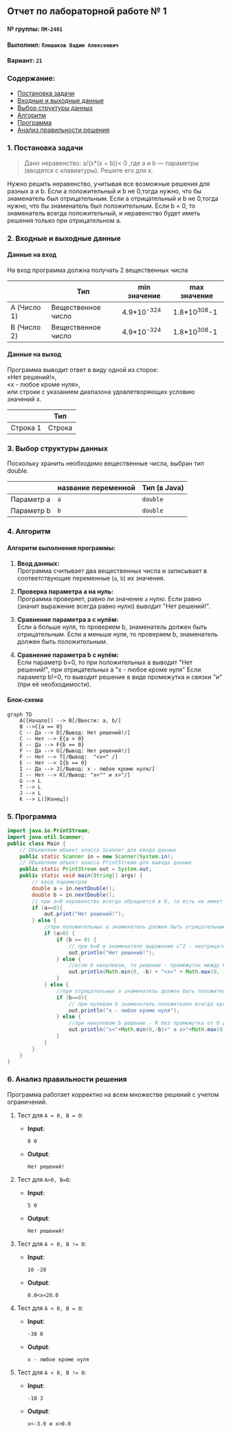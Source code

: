 ## Отчет по лабораторной работе № 1

#### № группы: `ПМ-2401`

#### Выполнил: `Плешаков Вадим Алексеевич`

#### Вариант: `21`

### Cодержание:

- [Постановка задачи](#1-постановка-задачи)
- [Входные и выходные данные](#2-входные-и-выходные-данные)
- [Выбор структуры данных](#3-выбор-структуры-данных)
- [Алгоритм](#4-алгоритм)
- [Программа](#5-программа)
- [Анализ правильности решения](#6-анализ-правильности-решения)

### 1. Постановка задачи

> Дано неравенство: a/(x*(x + b))< 0 ,где a и b — параметры (вводятся с клавиатуры). 
> Решите его для x.

Нужно решить неравенство, учитывая все возможные решения для разных а и b. 
Если а положительный и b не 0,тогда нужно, что бы знаменатель был отрицательным.
Если а отрицательный и b не 0,тогда нужно, что бы знаменатель был положительным.
Если b = 0, то знаменатель всегда положительный, и неравенство будет иметь решения
только при отрицательном а.


### 2. Входные и выходные данные

#### Данные на вход

На вход программа должна получать 2 вещественных числа

|             | Тип                | min значение          | max значение           |
|-------------|--------------------|-----------------------|------------------------|
| A (Число 1) | Вещественное число | 4.9*10<sup>-324</sup> | 1.8*10<sup>308</sup>-1 |
| B (Число 2) | Вещественное число | 4.9*10<sup>-324</sup> | 1.8*10<sup>308</sup>-1 |
#### Данные на выход

Программа выводит ответ в виду одной из сторок:  
«Нет решений!»,  
«x - любое кроме нуля»,  
или строки с указанием диапазона удовлетворяющих условию значений х.

|          | Тип    |
|----------|--------|
| Строка 1 | Строка |

### 3. Выбор структуры данных

Поскольку хранить необходимо вещественные числа, выбран тип double.

|            | название переменной | Тип (в Java) | 
|------------|---------------------|--------------|
| Параметр а | `a`                 | `double`     |
| Параметр b | `b`                 | `double`     |


### 4. Алгоритм

#### Алгоритм выполнения программы:

1. **Ввод данных:**  
   Программа считывает два вещественных числа
   и записывает в соответствующие переменные (`a`, `b`) их значения.

2. **Проверка параметра а на нуль:**  
   Программа проверяет, равно ли значение `a` нулю.
   Если равно (значит выражение всегда равно нулю) выводит "Нет решений!".

3. **Сравнение параметра а с нулём:**  
    Если a больше нуля, то проверяем b, знаменатель должен быть отрицательным.
    Если a меньше нуля, то проверяем b, знаменатель должен быть положительным.

4. **Сравнение параметра b с нулём:**  
   Если параметр b=0, то при положительных а выводит "Нет решений!", при отрицательных а "х - любое кроме нуля"
   Если параметр b!=0, то выводит решение в виде промежутка и связки "и" (при её необходимости). 



#### Блок-схема

```mermaid
graph TD
    A([Начало]) --> B[/Ввести: a, b/]
    B -->C{a == 0}
    C -- Да --> D[/Вывод: Нет решений!/]
    C -- Нет --> E{a > 0}
    E -- Да --> F{b == 0}
    F -- Да --> G[/Вывод: Нет решений!/]
    F -- Нет --> T[/Вывод:  "<x<" /]
    E -- Нет --> I{b == 0}
    I -- Да --> J[/Вывод: x - любое кроме нуля/]
    I -- Нет --> K[/Вывод: "x<"" и x>"/]
    G --> L
    T --> L
    J --> L
    K --> L([Конец])

```

### 5. Программа

```java
import java.io.PrintStream;
import java.util.Scanner;
public class Main {
    // Объявляем объект класса Scanner для ввода данных
    public static Scanner in = new Scanner(System.in);
    // Объявляем объект класса PrintStream для вывода данных
    public static PrintStream out = System.out;
    public static void main(String[] args) {
        // ввод параметров
        double a = in.nextDouble();
        double b = in.nextDouble();
        // при а=0 неравенство всегда обращается в 0, то есть не имеет решений
        if (a==0){
            out.print("Нет решений!");
        } else {
            //при положительных а знаменатель должен быть отрицательным
            if (a>0) {
                if (b == 0) {
                    // при b=0 в знаменателе выражение x^2 - неотрицательное на R
                    out.println("Нет решений!");
                } else {
                    //если b ненулевое, то решение - промежуток между 0 и -b
                    out.println(Math.min(0, -b) + "<x<" + Math.max(0, -b));
                }
            } else {
                //при отрицательных а знаменатель должен быть положительным
                if (b==0){
                    // при нулевом b знаменатель положителен всегда кроме x=0
                    out.println("x - любое кроме нуля");
                } else {
                    //при ненулевом b решение - R без промежутка от 0 до -b
                    out.println("x<"+Math.min(0,-b)+" и x>"+Math.max(0,-b));
                }
            }
        }
    }
}
```

### 6. Анализ правильности решения

Программа работает корректно на всем множестве решений с учетом ограничений.

1. Тест для `A = 0, B = 0`:

    - **Input**:
        ```
        0 0
        ```

    - **Output**:
        ```
        Нет решений!
        ```

2. Тест для `A>0, B=0`:

    - **Input**:
        ```
        5 0 
        ```

    - **Output**:
        ```
        Нет решений!
        ```

3. Тест для `A > 0, B != 0`:

    - **Input**:
        ```
        10 -20
        ```

    - **Output**:
        ```
        0.0<x<20.0
        ```

4. Тест для `A < 0, B = 0`:

    - **Input**:
        ```
        -30 0
        ```

    - **Output**:
        ```
        x - любое кроме нуля
        ```

5. Тест для `A < 0, B != 0`:

    - **Input**:
        ```
        -10 3
        ```

    - **Output**:
        ```
        x<-3.0 и x>0.0
        ```
